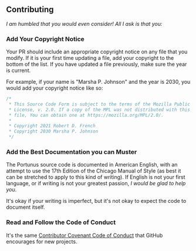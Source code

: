 ## Contributing
*I am humbled that you would even consider! All I ask is that you:*


### Add Your Copyright Notice
Your PR should include an appropriate copyright notice on any file that you
modify. If it is your first time updating a file, add your copyright to the
bottom of the list. If you have updated a file previously, make sure the year is
current.

For example, if your name is "Marsha P. Johnson" and the year is 2030, you would
add your copyright notice like so:

```rust
/* 
 * This Source Code Form is subject to the terms of the Mozilla Public
 * License, v. 2.0. If a copy of the MPL was not distributed with this
 * file, You can obtain one at https://mozilla.org/MPL/2.0/.
 *
 * Copyright 2021 Robert D. French
 * Copyright 2030 Marsha P. Johnson
 */
```


### Add the Best Documentation you can Muster
The Portunus source code is documented in American English, with an attempt to
use the 17th Edition of the Chicago Manual of Style (as best it can be stretched
to apply to this kind of writing). If English is not your first language, or if
writing is not your greatest passion, *I would be glad to help you*.

It's okay if your writing is imperfect, but it's not okay to expect the code to 
document itself.


### Read and Follow the Code of Conduct
It's the same [Contributor Covenant Code of Conduct](CODE_OF_CONDUCT.md) that
GitHub encourages for new projects.
